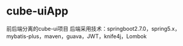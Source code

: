 # cube-uiApp
前后端分离的cube-ui项目
后端采用技术：springboot2.7.0，spring5.x，mybatis-plus，maven，guava，JWT，knife4j，Lombok
